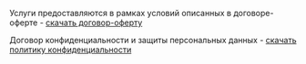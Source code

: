 

Услуги предоставляются в рамках условий описанных в договоре-оферте - [скачать договор-оферту](https://github.com/sybertuk/sybertuk.github.io/files/14627537/-.pdf)

Договор конфиденциальности и защиты персональных данных - [скачать политику конфиденциальности](https://github.com/sybertuk/sybertuk.github.io/files/14628394/default.pdf)
